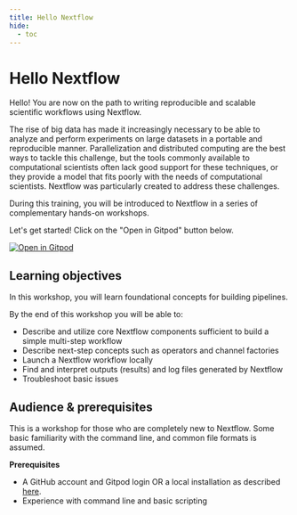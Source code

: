 ```yaml
---
title: Hello Nextflow
hide:
  - toc
---
```


# Hello Nextflow

Hello! You are now on the path to writing reproducible and scalable scientific workflows using Nextflow.

The rise of big data has made it increasingly necessary to be able to analyze and perform experiments on large datasets in a portable and reproducible manner. Parallelization and distributed computing are the best ways to tackle this challenge, but the tools commonly available to computational scientists often lack good support for these techniques, or they provide a model that fits poorly with the needs of computational scientists. Nextflow was particularly created to address these challenges.

During this training, you will be introduced to Nextflow in a series of complementary hands-on workshops.

Let's get started! Click on the "Open in Gitpod" button below.

[![Open in Gitpod](https://img.shields.io/badge/Gitpod-%20Open%20in%20Gitpod-908a85?logo=gitpod)](https://gitpod.io/#https://github.com/nextflow-io/training)

## Learning objectives

In this workshop, you will learn foundational concepts for building pipelines.

By the end of this workshop you will be able to:

- Describe and utilize core Nextflow components sufficient to build a simple multi-step workflow
- Describe next-step concepts such as operators and channel factories
- Launch a Nextflow workflow locally
- Find and interpret outputs (results) and log files generated by Nextflow
- Troubleshoot basic issues

## Audience & prerequisites

This is a workshop for those who are completely new to Nextflow. Some basic familiarity with the command line, and common file formats is assumed.

**Prerequisites**

- A GitHub account and Gitpod login OR a local installation as described [here](envsetup/02_local).
- Experience with command line and basic scripting
